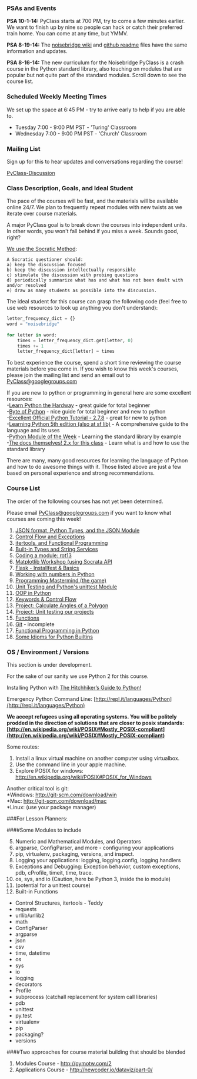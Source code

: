 
### PSAs and Events

**PSA 10-1-14:** PyClass starts at 700 PM, try to come a few minutes earlier. We want to finish up by nine so people can hack or catch their preferred train home.  You can come at any time, but YMMV.

**PSA 8-19-14:** The [noisebridge wiki](https://noisebridge.net/wiki/PyClass) and [github readme](https://github.com/PyClass/PyClass-lesson-plans) files have the same information and updates.

**PSA 8-16-14:** The new curriculum for the Noisebridge PyClass is a crash course in the Python standard library, also touching on modules that are popular but not quite part of the standard modules. Scroll down to see the course list.

### Scheduled Weekly Meeting Times

We set up the space at 6:45 PM - try to arrive early to help if you are able to.

* Tuesday 7:00 - 9:00 PM PST - 'Turing' Classroom
* Wednesday 7:00 - 9:00 PM PST - 'Church' Classroom

### Mailing List

Sign up for this to hear updates and conversations regarding the course!

[PyClass-Discussion](http://groups.google.com/group/pyclass)


### Class Description, Goals, and Ideal Student

The pace of the courses will be fast, and the materials will be available online 24/7. We plan to frequently repeat modules with new twists as we iterate over course materials.

A major PyClass goal is to break down the courses into independent units. In other words, you won't fall behind if you miss a week. Sounds good, right?

[We use the Socratic Method](http://www.criticalthinking.org/pages/socratic-teaching/606):
```
A Socratic questioner should: 
a) keep the discussion focused
b) keep the discussion intellectually responsible
c) stimulate the discussion with probing questions
d) periodically summarize what has and what has not been dealt with and/or resolved
e) draw as many students as possible into the discussion.
```

The ideal student for this course can grasp the following code (feel free to use web resources to look up anything you don't understand):

```python
letter_frequency_dict = {}
word = "noisebridge"
 
for letter in word:
    times = letter_frequency_dict.get(letter, 0)
    times += 1
    letter_frequency_dict[letter] = times
```

To best experience the course, spend a short time reviewing the course materials before you come in. If you wish to know this week's courses, please join the mailing list and send an email out to PyClass@googlegroups.com


If you are new to python or programming in general here are some excellent resources:    
-[Learn Python the Hardway](http://learnpythonthehardway.org/) - great guide for total beginner    
-[Byte of Python](http://www.swaroopch.com/notes/python/) - nice guide for total beginner and new to python    
-[Excellent Official Python Tutorial - 2.7.8](https://docs.python.org/2/tutorial/) - great for new to python    
-[Learning Python 5th edition (also at sf lib)](http://shop.oreilly.com/product/0636920028154.do) - A comprehensive guide to the language and its uses    
-[Python Module of the Week](http://pymotw.com/2/) - Learning the standard library by example    
-[The docs themselves! 2.x for this class](https://www.python.org/doc/) - Learn what is and how to use the standard library

There are many, many good resources for learning the language of Python and how to do awesome things with it.
Those listed above are just a few based on personal experience and strong recommendations.  

### Course List


The order of the following courses has not yet been determined.  

Please email PyClass@googlegroups.com if you want to know what courses are coming this week!

1. [JSON format, Python Types, and the JSON Module](https://github.com/PyClass/PyClass-lesson-plans/blob/master/1_json_module.md)    
2. [Control Flow and Exceptions](https://github.com/PyClass/PyClass-lesson-plans/blob/master/5_control_statements.md)     
3. [itertools, and Functional Programming](https://github.com/PyClass/PyClass-lesson-plans/blob/master/3_functional_and_control.md)    
4. [Built-in Types and String Services](https://github.com/PyClass/PyClass-lesson-plans/blob/master/4_builtintypes_stringservices.md)    
5. [Coding a module: rot13](https://github.com/PyClass/PyClass-lesson-plans/blob/master/10_rot13.md) 
6. [Matplotlib Workshop (using Socrata API](https://github.com/PyClass/PyClass-lesson-plans/blob/master/6_socrata_matplotlib_workshop.md)
7. [Flask - Installfest & Basics](https://github.com/PyClass/PyClass-lesson-plans/blob/master/11_server_side_dev_flask.md)
8. [Working with numbers in Python](https://github.com/PyClass/PyClass-lesson-plans/blob/master/9_numbers.md) 
9. [Programming Mastermind (the game)](https://github.com/PyClass/PyClass-lesson-plans/blob/master/13_games.md)
10. [Unit Testing and Python's unittest Module](https://github.com/PyClass/PyClass-lesson-plans/blob/master/14_unittest.md)
11. [OOP in Python](https://github.com/PyClass/PyClass-lesson-plans/blob/master/15_classy_OOP.md)
12. [Keywords & Control Flow](https://github.com/PyClass/PyClass-lesson-plans/blob/master/16_keywords_and_control_flow.md)
13. [Project: Calculate Angles of a Polygon](https://github.com/PyClass/PyClass-lesson-plans/blob/master/17_polygon_abstraction.md)
14. [Project: Unit testing our projects](https://github.com/PyClass/PyClass-lesson-plans/blob/master/18_unittesting_more.md)
15. [Functions](https://github.com/PyClass/PyClass-lesson-plans/blob/master/12_functions.md)
16. [Git](https://github.com/PyClass/PyClass-lesson-plans/blob/master/2_git_module.md) - incomplete
17. [Functional Programming in Python](https://github.com/PyClass/PyClass-lesson-plans/blob/master/3_functional_and_control.md)
18. [Some Idioms for Python Builtins](https://github.com/PyClass/PyClass-lesson-plans/blob/master/7_built-ins_and_idioms.md)





###  OS / Environment / Versions

This section is under development.

For the sake of our sanity we use Python 2 for this course.

Installing Python with [The Hitchhiker’s Guide to Python!](http://docs.python-guide.org/en/latest/)

Emergency Python Command Line: [http://repl.it/languages/Python](http://repl.it/languages/Python)


**We accept refugees using all operating systems. You will be politely prodded in the direction of solutions that are closer to posix standards: [http://en.wikipedia.org/wiki/POSIX#Mostly_POSIX-compliant](http://en.wikipedia.org/wiki/POSIX#Mostly_POSIX-compliant)**


Some routes:    
1. Install a linux virtual machine on another computer using virtualbox.    
2. Use the command line in your apple machine.    
3. Explore POSIX for windows: http://en.wikipedia.org/wiki/POSIX#POSIX_for_Windows    
    

Another critical tool is git:    
*Windows: http://git-scm.com/download/win    
*Mac: http://git-scm.com/download/mac    
*Linux: (use your package manager)    



###For Lesson Planners:

####Some Modules to include


5. Numeric and Mathematical Modules, and Operators    
6. argparse, ConfigParser, and more - configuring your applications    
7. pip, virtualenv, packaging, versions, and inspect.    
8. Logging your applications: logging, logging.config, logging.handlers    
9. Exceptions and Debugging: Exception behavior, custom exceptions, pdb, cProfile, timeit, time, trace.    
10. os, sys, and io (Caution, here be Python 3, inside the io module)    
11. (potential for a unittest course)    
12. Built-in Functions    


* Control Structures, itertools - Teddy    
* requests    
* urllib/urllib2    
* math    
* ConfigParser    
* argparse    
* json    
* csv    
* time, datetime    
* os    
* sys    
* io    
* logging    
* decorators    
* Profile    
* subprocess (catchall replacement for system call libraries)    
* pdb    
* unittest    
* py.test    
* virtualenv    
* pip    
* packaging?    
* versions    



####Two approaches for course material building that should be blended

1. Modules Course - http://pymotw.com/2
2. Applications Course - http://newcoder.io/dataviz/part-0/
